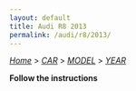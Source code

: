 ```yaml
---
layout: default
title: Audi R8 2013
permalink: /audi/r8/2013/
---
```

[*Home*](/) > [*CAR*](/car/) > [*MODEL*](/car/model/) > [*YEAR*](/car/model/year/)

**Follow the instructions**